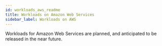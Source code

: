 ```yaml
---
id: workloads_aws_readme
title: Workloads on Amazon Web Services
sidebar_label: Workloads on AWS
---
```


Workloads for Amazon Web Services are planned, and anticipated to be released in the near future. 